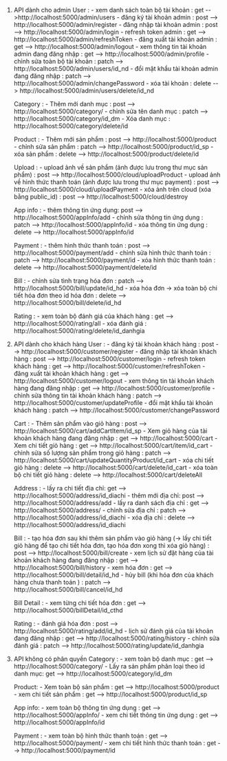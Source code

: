 1. API dành cho admin
   User : - xem danh sách toàn bộ tài khoản : get -->http://localhost:5000/admin/users - đăng ký tài khoản admin : post --> http://localhost:5000/admin/register - đăng nhập tài khoản admin : post --> http://localhost:5000/admin/login - refresh token admin : get --> http://localhost:5000/admin/refreshToken - đăng xuất tài khoản admin : get --> http://localhost:5000/admin/logout - xem thông tin tài khoản admin đang đăng nhập : get --> http://localhost:5000/admin/profile - chỉnh sửa toàn bộ tài khoản : patch --> http://localhost:5000/admin/users/id_nd - đổi mật khẩu tài khoản admin đang đăng nhập : patch --> http://localhost:5000/admin/changePassword - xóa tài khoản : delete --> http://localhost:5000/admin/users/delete/id_nd

   Category : - Thêm mới danh mục : post --> http://localhost:5000/category/ - chỉnh sửa tên danh mục : patch --> http://localhost:5000/category/id_dm - Xóa danh mục : http://localhost:5000/category/delete/id

   Product : - Thêm mới sản phẩm : post --> http://localhost:5000/product - chỉnh sửa sản phẩm : patch --> http://localhost:5000/product/id_sp - xóa sản phẩm : delete --> http://localhost:5000/product/delete/id

   Upload : - upload ảnh về sản phẩm (ảnh được lưu trong thư mục sản phẩm) : post --> http://localhost:5000/cloud/uploadProduct - upload ảnh về hình thức thanh toán (ảnh được lưu trong thư mục payment) : post --> http://localhost:5000/cloud/uploadPayment - xóa ảnh trên cloud (xóa bằng public_id) : post --> http://localhost:5000/cloud/destroy

   App info : - thêm thông tin ứng dụng: post --> http://localhost:5000/appInfo/add - chỉnh sửa thông tin ứng dụng : patch --> http://localhost:5000/appInfo/id - xóa thông tin ứng dụng : delete --> http://localhost:5000/appInfo/id

   Payment : - thêm hình thức thanh toán : post --> http://localhost:5000/payment/add - chỉnh sửa hình thức thanh toán : patch --> http://localhost:5000/payment/id - xóa hình thức thanh toán : delete --> http://localhost:5000/payment/delete/id

   Bill : - chỉnh sửa tình trạng hóa đơn : patch --> http://localhost:5000/bill/update/id_hd - xóa hóa đơn -> xóa toàn bộ chi tiết hóa đơn theo id hóa đơn : delete --> http://localhost:5000/bill/delete/id_hd

   Rating : - xem toàn bộ đánh giá của khách hàng : get --> http://localhost:5000/rating/all - xóa đánh giá : http://localhost:5000/rating/delete/id_danhgia

2. API dành cho khách hàng
   User : - đăng ký tài khoản khách hàng : post --> http://localhost:5000/customer/register - đăng nhập tài khoản khách hàng : post --> http://localhost:5000/customer/login - refresh token khách hàng : get --> http://localhost:5000/customer/refreshToken - đăng xuất tài khoản khách hàng : get --> http://localhost:5000/customer/logout - xem thông tin tài khoản khách hàng đang đăng nhập : get --> http://localhost:5000/customer/profile - chỉnh sửa thông tin tài khoản khách hàng : patch --> http://localhost:5000/customer/updateProfile - đổi mật khẩu tài khoản khách hàng : patch --> http://localhost:5000/customer/changePassword

   Cart : - Thêm sản phẩm vào giỏ hàng : post --> http://localhost:5000/cart/addCartItem/id_sp - Xem giỏ hàng của tài khoản khách hàng đang đăng nhập : get --> http://localhost:5000/cart - Xem chi tiết giỏ hàng : get --> http://localhost:5000/cart/item/id_cart - chỉnh sửa số lượng sản phẩm trong giỏ hàng : patch --> http://localhost:5000/cart/updateQuantityProduct/id_cart - xóa chi tiết giỏ hàng : delete --> http://localhost:5000/cart/delete/id_cart - xóa toàn bộ chi tiết giỏ hàng : delete --> http://localhost:5000/cart/deleteAll

   Address : - lấy ra chi tiết địa chỉ: get --> http://localhost:5000/address/id_diachi - thêm mới địa chỉ: post --> http://localhost:5000/address/add - lấy ra danh sách địa chỉ : get --> http://localhost:5000/address/ - chỉnh sửa địa chỉ : patch --> http://localhost:5000/address/id_diachi - xóa địa chỉ : delete --> http://localhost:5000/address/id_diachi

   Bill : - tạo hóa đơn sau khi thêm sản phẩm vào giỏ hàng (-> lấy chi tiết giỏ hàng để tạo chi tiết hóa đơn, tạo hóa đơn xong thì xóa giỏ hàng) : post --> http://localhost:5000/bill/create - xem lịch sử đặt hàng của tài khoản khách hàng đang đăng nhập : get --> http://localhost:5000/bill/history - xem hóa đơn : get --> http://localhost:5000/bill/detail/id_hd - hủy bill (khi hóa đơn của khách hàng chưa thanh toán ) : patch --> http://localhost:5000/bill/cancel/id_hd

   Bill Detail : - xem từng chi tiết hóa đơn : get --> http://localhost:5000/billDetail/id_cthd

   Rating : - đánh giá hóa đơn : post --> http://localhost:5000/rating/add/id_hd - lịch sử đánh giá của tài khoản đang đăng nhập : get --> http://localhost:5000/rating/history - chỉnh sửa đánh giá : patch --> http://localhost:5000/rating/update/id_danhgia

3. API không có phân quyền
   Category : - xem toàn bộ danh mục : get --> http://localhost:5000/category/ - Lấy ra sản phẩm phân loại theo id danh mục: get --> http://localhost:5000/category/id_dm

   Product: - Xem toàn bộ sản phẩm : get --> http://localhost:5000/product - xem chi tiết sản phẩm : get --> http://localhost:5000/product/id_sp

   App info: - xem toàn bộ thông tin ứng dụng : get --> http://localhost:5000/appInfo/ - xem chi tiết thông tin ứng dụng : get --> http://localhost:5000/appInfo/id

   Payment : - xem toàn bộ hình thức thanh toán : get --> http://localhost:5000/payment/ - xem chi tiết hình thức thanh toán : get --> http://localhost:5000/payment/id
